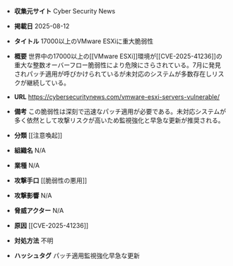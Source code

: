 - **収集元サイト**
Cyber Security News

- **掲載日**
2025-08-12

- **タイトル**
17000以上のVMware ESXiに重大脆弱性

- **概要**
世界中の17000以上の[[VMware ESXi]]環境が[[CVE-2025-41236]]の重大な整数オーバーフロー脆弱性により危険にさらされている。7月に発見されパッチ適用が呼びかけられているが未対応のシステムが多数存在しリスクが継続している。

- **URL**
https://cybersecuritynews.com/vmware-esxi-servers-vulnerable/

- **備考**
この脆弱性は深刻で迅速なパッチ適用が必要である。未対応システムが多く依然として攻撃リスクが高いため監視強化と早急な更新が推奨される。

- **分類**
[[注意喚起]]

- **組織名**
N/A

- **業種**
N/A

- **攻撃手口**
[[脆弱性の悪用]]

- **攻撃影響**
N/A

- **脅威アクター**
N/A

- **原因**
[[CVE-2025-41236]]

- **対処方法**
不明

- **ハッシュタグ**
パッチ適用監視強化早急な更新
